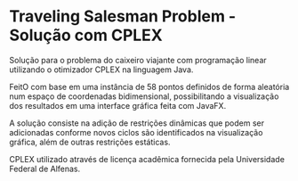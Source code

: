 # Traveling Salesman Problem - Solução com CPLEX

Solução para o problema do caixeiro viajante com programação linear utilizando o otimizador CPLEX na linguagem Java.

FeitO com base em uma instância de 58 pontos definidos de forma aleatória num espaço de coordenadas bidimensional, possibilitando a visualização dos resultados em uma interface gráfica feita com JavaFX.

A solução consiste na adição de restrições dinâmicas que podem ser adicionadas conforme novos ciclos são identificados na visualização gráfica, além de outras restrições estáticas.

CPLEX utilizado através de licença acadêmica fornecida pela Universidade Federal de Alfenas.
